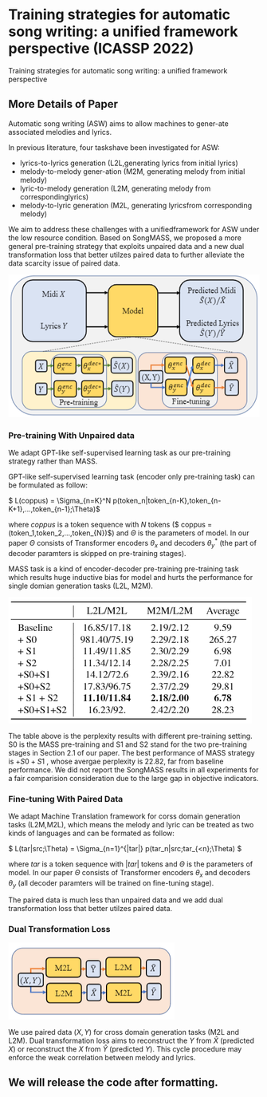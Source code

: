 # Training strategies for automatic song writing: a unified framework perspective (ICASSP 2022)

Training strategies for automatic song writing: a unified framework perspective

## More Details of Paper

Automatic song writing (ASW) aims to allow machines to gener-ate associated melodies and lyrics. 

In previous literature, four taskshave  been  investigated  for  ASW: 

* lyrics-to-lyrics  generation  (L2L,generating lyrics from initial lyrics) 
* melody-to-melody gener-ation (M2M, generating melody from initial melody)
* lyric-to-melody generation (L2M, generating melody from correspondinglyrics)
* melody-to-lyric generation (M2L, generating lyricsfrom corresponding melody)

We aim to address these challenges with a unifiedframework for ASW under the low resource condition.  Based  on SongMASS, we proposed a more general pre-training strategy that exploits unpaired data and a new dual transformation loss that better utilzes paired data to further alleviate the data scarcity issue of paired data.

![image-20220211174427854](pic\image-20220211174427854.png)

### Pre-training With Unpaired data

We adapt GPT-like self-supervised learning task as our pre-training strategy rather than MASS.

GPT-like self-supervised learning task (encoder only pre-training task) can be formulated as follow:

$ L(coppus) = \Sigma_{n=K}^N p(token_n|token_{n-K},token_{n-K+1},...,token_{n-1};\Theta)$

where $coppus$ is a token sequence with $N$ tokens ($ coppus = (token_1,token_2,...,token_{N})$) and $\Theta$ is the parameters of model. In our paper $\Theta$ consists of Transformer encoders $\theta_x$ and decoders $\theta_y^*$ (the  part of decoder paramters is skipped on pre-training stages).

MASS task is a kind of encoder-decoder pre-training pre-training task which results huge inductive bias for model and hurts the performance for single domian generation tasks (L2L, M2M).

![image-20220211173228031](pic\image-20220211173228031.png)

The table above is the perplexity results with different pre-training setting. S0 is the MASS pre-training and S1 and S2 stand for the two pre-training stages in Section 2.1 of our paper.  The best performance of MASS strategy is $+S0+S1$ , whose avergae perplexity  is 22.82, far from baseline performance. We did not report the SongMASS results in all  experiments for a fair comparision consideration due to the large gap in objective  indicators.



### Fine-tuning With Paired Data

We adapt Machine Translation framework for corss domain generation tasks (L2M,M2L), which means the melody and lyric can be treated as two kinds of languages and can be formated as follow:

$ L(tar|src;\Theta) = \Sigma_{n=1}^{|tar|} p(tar_n|src;tar_{<n};\Theta) $

where $tar$ is a token sequence with $|tar|$ tokens  and $\Theta$ is the parameters of model. In our paper $\Theta$ consists of Transformer encoders $\theta_x$ and decoders $\theta_y$ (all decoder paramters will be trained on fine-tuning stage).  

The paired data is much less than unpaired data and we add dual  transformation  loss that better utilzes paired data.

### Dual  Transformation  Loss

![image-20220211174635962](pic\image-20220211174635962.png)



We use paired data $(X,Y)$ for cross domain generation tasks (M2L and L2M). Dual transformation  loss aims to reconstruct the $Y$ from $\hat{X}$ (predicted $X$) or reconstruct the $X$ from $\hat{Y}$ (predicted $Y$). This cycle procedure may enforce the weak correlation between melody and lyrics.



## We will release the code after formatting.





